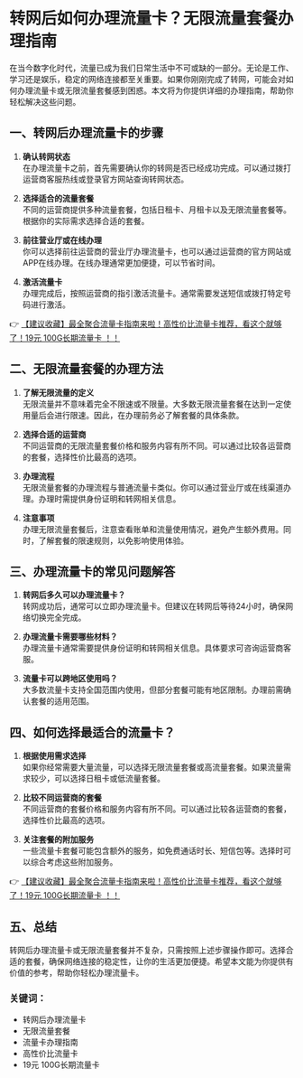 # 转网后如何办理流量卡？无限流量套餐办理指南

在当今数字化时代，流量已成为我们日常生活中不可或缺的一部分。无论是工作、学习还是娱乐，稳定的网络连接都至关重要。如果你刚刚完成了转网，可能会对如何办理流量卡或无限流量套餐感到困惑。本文将为你提供详细的办理指南，帮助你轻松解决这些问题。

## 一、转网后办理流量卡的步骤

1. **确认转网状态**  
   在办理流量卡之前，首先需要确认你的转网是否已经成功完成。可以通过拨打运营商客服热线或登录官方网站查询转网状态。

2. **选择适合的流量套餐**  
   不同的运营商提供多种流量套餐，包括日租卡、月租卡以及无限流量套餐等。根据你的实际需求选择合适的套餐。

3. **前往营业厅或在线办理**  
   你可以选择前往运营商的营业厅办理流量卡，也可以通过运营商的官方网站或APP在线办理。在线办理通常更加便捷，可以节省时间。

4. **激活流量卡**  
   办理完成后，按照运营商的指引激活流量卡。通常需要发送短信或拨打特定号码进行激活。

👉 [【建议收藏】最全聚合流量卡指南来啦！高性价比流量卡推荐，看这个就够了！19元 100G长期流量卡 ！！](https://bit.ly/Liuliangka)

## 二、无限流量套餐的办理方法

1. **了解无限流量的定义**  
   无限流量并不意味着完全不限速或不限量。大多数无限流量套餐在达到一定使用量后会进行限速。因此，在办理前务必了解套餐的具体条款。

2. **选择合适的运营商**  
   不同运营商的无限流量套餐价格和服务内容有所不同。可以通过比较各运营商的套餐，选择性价比最高的选项。

3. **办理流程**  
   无限流量套餐的办理流程与普通流量卡类似。你可以通过营业厅或在线渠道办理。办理时需提供身份证明和转网相关信息。

4. **注意事项**  
   办理无限流量套餐后，注意查看账单和流量使用情况，避免产生额外费用。同时，了解套餐的限速规则，以免影响使用体验。

## 三、办理流量卡的常见问题解答

1. **转网后多久可以办理流量卡？**  
   转网成功后，通常可以立即办理流量卡。但建议在转网后等待24小时，确保网络切换完全完成。

2. **办理流量卡需要哪些材料？**  
   办理流量卡通常需要提供身份证明和转网相关信息。具体要求可咨询运营商客服。

3. **流量卡可以跨地区使用吗？**  
   大多数流量卡支持全国范围内使用，但部分套餐可能有地区限制。办理前需确认套餐的适用范围。

## 四、如何选择最适合的流量卡？

1. **根据使用需求选择**  
   如果你经常需要大量流量，可以选择无限流量套餐或高流量套餐。如果流量需求较少，可以选择日租卡或低流量套餐。

2. **比较不同运营商的套餐**  
   不同运营商的套餐价格和服务内容有所不同。可以通过比较各运营商的套餐，选择性价比最高的选项。

3. **关注套餐的附加服务**  
   一些流量卡套餐可能包含额外的服务，如免费通话时长、短信包等。选择时可以综合考虑这些附加服务。

👉 [【建议收藏】最全聚合流量卡指南来啦！高性价比流量卡推荐，看这个就够了！19元 100G长期流量卡 ！！](https://bit.ly/Liuliangka)

## 五、总结

转网后办理流量卡或无限流量套餐并不复杂，只需按照上述步骤操作即可。选择合适的套餐，确保网络连接的稳定性，让你的生活更加便捷。希望本文能为你提供有价值的参考，帮助你轻松办理流量卡。

### 关键词：
- 转网后办理流量卡
- 无限流量套餐
- 流量卡办理指南
- 高性价比流量卡
- 19元 100G长期流量卡